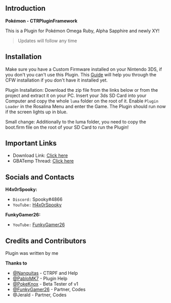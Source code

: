 ## Introduction
**Pokémon - CTRPluginFramework**

This is a Plugin for Pokémon Omega Ruby, Alpha Sapphire and newly XY!
> Updates will follow any time

## Installation
Make sure you have a Custom Firmware installed on your Nintendo 3DS, if you don't you can't use this Plugin. This [Guide](https://3ds.hacks.guide/) will help you through the CFW installation if you don't have it installed yet.

Plugin Installation: Download the zip file from the links below or from the project and extract it on your PC. Insert your 3ds SD Card into your Computer and copy the whole `luma` folder on the root of it. Enable `Plugin Loader` in the Rosalina Menu and enter the Game. The Plugin should run now if the screen lights up in blue.

Small change: Additionally to the luma folder, you need to copy the boot.firm file on the root of your SD Card to run the Plugin!

## Important Links
* Download Link: [Click here](https://github.com/H4x0rSpooky/PokemonCTRPluginFramework/releases)
* GBATemp Thread: [Click here](https://gbatemp.net/threads/release-oras-ctrpluginframework.568729/)

## Socials and Contacts

**H4x0rSpooky:**
* `Discord:` Spooky#4866
* `YouTube:` [H4x0rSpooky](https://www.youtube.com/channel/UC-SFdCwwq3H1wJNKCsKMGPw)

**FunkyGamer26:**
* `YouTube:` [FunkyGamer26](https://www.youtube.com/channel/UCu_YHU4ZHWORABbD-aosqPg)

## Credits and Contributors

Plugin was written by me

**Thanks to**
* [@Nanquitas](https://github.com/Nanquitas/) - CTRPF and Help
* [@PabloMK7](https://github.com/mariohackandglitch/) - Plugin Help
* [@PokeKnox](https://www.youtube.com/channel/UCq78HQLRQobs5EAhaz2Hj4A) - Beta Tester of v1
* [@FunkyGamer26](https://www.youtube.com/channel/UCu_YHU4ZHWORABbD-aosqPg) - Partner, Codes
* @Jerald - Partner, Codes
